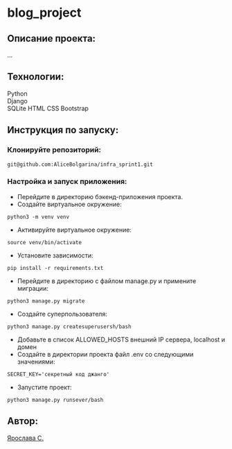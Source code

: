 # blog_project

## Описание проекта:
...

## Технологии:

Python  
Django  
SQLite
HTML
CSS
Bootstrap

## Инструкция по запуску:

### Клонируйте репозиторий:   
```sh/bash
git@github.com:AliceBolgarina/infra_sprint1.git
```
   
### Настройка и запуск приложения:
- Перейдите в директорию бэкенд-приложения проекта.
- Создайте виртуальное окружение:  
```sh/bash
python3 -m venv venv
```
- Активируйте виртуальное окружение:  
```sh/bash
source venv/bin/activate
```
- Установите зависимости:  
```sh/bash
pip install -r requirements.txt
```
- Перейдите в директорию с файлом manage.py и
примените миграции:  
```sh/bash
python3 manage.py migrate
```  
- Создайте суперпользователя:  
```sh/bash
python3 manage.py createsuperusersh/bash
```
- Добавьте в список ALLOWED_HOSTS внешний IP сервера, localhost и домен
- Создайте в директории проекта файл .env со следующими значениями:  
```sh/bash
SECRET_KEY='секретный код джанго'
```
- Запустите проект:  
```sh/bash
python3 manage.py runsever/bash
```
## Автор: 
   
[Ярослава С.](https://github.com/Yara3630)
